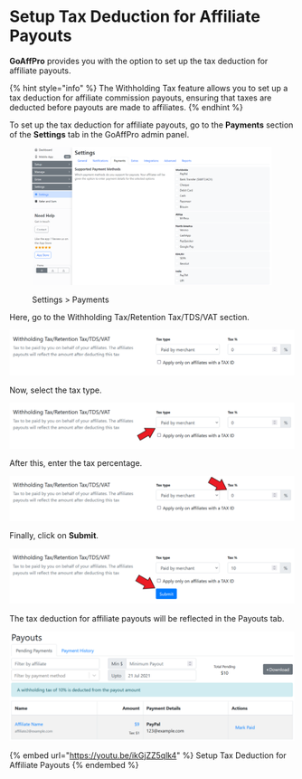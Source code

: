 # Setup Tax Deduction for Affiliate Payouts

**GoAffPro** provides you with the option to set up the tax deduction for affiliate payouts.&#x20;

{% hint style="info" %}
The Withholding Tax feature allows you to set up a tax deduction for affiliate commission payouts, ensuring that taxes are deducted before payouts are made to affiliates.
{% endhint %}

To set up the tax deduction for affiliate payouts, go to the **Payments** section of the **Settings** tab in the GoAffPro admin panel.

<figure><img src="../../../.gitbook/assets/image (72).png" alt=""><figcaption><p>Settings > Payments </p></figcaption></figure>

Here, go to the Withholding Tax/Retention Tax/TDS/VAT section.

![Withholding Tax/Retention Tax/TDS/VAT](<../../../.gitbook/assets/image (1776).png>)

Now, select the tax type.

![Select tax type](<../../../.gitbook/assets/Screenshot 2021-07-21 002119.png>)

After this, enter the tax percentage.

![Enter the tax percentage](<../../../.gitbook/assets/Screenshot 2021-07-21 002119 (1).png>)

Finally, click on **Submit**.

![Click on Submit](<../../../.gitbook/assets/Screenshot 2021-07-21 002938.png>)

The tax deduction for affiliate payouts will be reflected in the Payouts tab.

![](<../../../.gitbook/assets/image (444).png>)

{% embed url="https://youtu.be/ikGjZZ5qlk4" %}
Setup Tax Deduction for Affiliate Payouts
{% endembed %}
